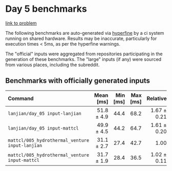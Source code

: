 # Day 5 benchmarks

[link to problem](http://adventofcode.com/2021/day/5)

The following benchmarks are auto-generated via [hyperfine](https://github.com/sharkdp/hyperfine) by a ci system running on shared hardware. Results may be inaccurate, particularly for execution times < 5ms, as per the hyperfine warnings.

The "official" inputs were aggregated from repositories participating in the generation of these benchmarks. The "large" inputs (if any) were sourced from various places, including the subreddit.

## Benchmarks with officially generated inputs
| Command | Mean [ms] | Min [ms] | Max [ms] | Relative |
|:---|---:|---:|---:|---:|
| `lanjian/day_05 input-lanjian` | 51.8 ± 4.9 | 44.4 | 68.2 | 1.67 ± 0.21 |
| `lanjian/day_05 input-mattcl` | 49.9 ± 4.5 | 44.2 | 64.7 | 1.61 ± 0.20 |
| `mattcl/005_hydrothermal_venture input-lanjian` | 31.1 ± 2.7 | 27.4 | 42.7 | 1.00 |
| `mattcl/005_hydrothermal_venture input-mattcl` | 31.7 ± 1.9 | 28.4 | 36.5 | 1.02 ± 0.11 |
